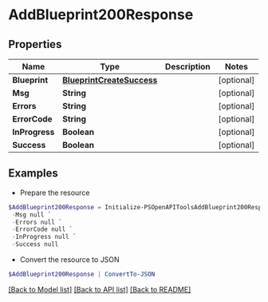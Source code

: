 # AddBlueprint200Response
## Properties

Name | Type | Description | Notes
------------ | ------------- | ------------- | -------------
**Blueprint** | [**BlueprintCreateSuccess**](BlueprintCreateSuccess.md) |  | [optional] 
**Msg** | **String** |  | [optional] 
**Errors** | **String** |  | [optional] 
**ErrorCode** | **String** |  | [optional] 
**InProgress** | **Boolean** |  | [optional] 
**Success** | **Boolean** |  | [optional] 

## Examples

- Prepare the resource
```powershell
$AddBlueprint200Response = Initialize-PSOpenAPIToolsAddBlueprint200Response  -Blueprint null `
 -Msg null `
 -Errors null `
 -ErrorCode null `
 -InProgress null `
 -Success null
```

- Convert the resource to JSON
```powershell
$AddBlueprint200Response | ConvertTo-JSON
```

[[Back to Model list]](../README.md#documentation-for-models) [[Back to API list]](../README.md#documentation-for-api-endpoints) [[Back to README]](../README.md)

